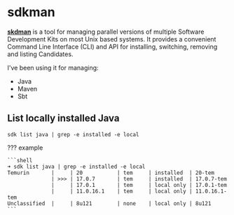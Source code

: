# sdkman

[**skdman**](https://sdkman.io) is a tool for managing parallel versions of multiple Software Development Kits on most Unix based systems. It provides a convenient Command Line Interface (CLI) and API for installing, switching, removing and listing Candidates.

I've been using it for managing:

- Java
- Maven
- Sbt

## List locally installed Java

```shell
sdk list java | grep -e installed -e local
```

??? example

    ```shell
    ➜ sdk list java | grep -e installed -e local
    Temurin       |     | 20           | tem     | installed  | 20-tem
                  | >>> | 17.0.7       | tem     | installed  | 17.0.7-tem
                  |     | 17.0.1       | tem     | local only | 17.0.1-tem
                  |     | 11.0.16.1    | tem     | local only | 11.0.16.1-tem
    Unclassified  |     | 8u121        | none    | local only | 8u121
    ```
